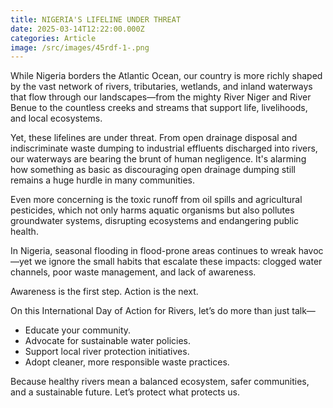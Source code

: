 ```yaml
---
title: NIGERIA'S LIFELINE UNDER THREAT
date: 2025-03-14T12:22:00.000Z
categories: Article
image: /src/images/45rdf-1-.png
---
```


While Nigeria borders the Atlantic Ocean, our country is more richly shaped by the vast network of rivers, tributaries, wetlands, and inland waterways that flow through our landscapes—from the mighty River Niger and River Benue to the countless creeks and streams that support life, livelihoods, and local ecosystems.

Yet, these lifelines are under threat.
From open drainage disposal and indiscriminate waste dumping to industrial effluents discharged into rivers, our waterways are bearing the brunt of human negligence. It's alarming how something as basic as discouraging open drainage dumping still remains a huge hurdle in many communities.

Even more concerning is the toxic runoff from oil spills and agricultural pesticides, which not only harms aquatic organisms but also pollutes groundwater systems, disrupting ecosystems and endangering public health.

In Nigeria, seasonal flooding in flood-prone areas continues to wreak havoc—yet we ignore the small habits that escalate these impacts: clogged water channels, poor waste management, and lack of awareness.

Awareness is the first step. Action is the next.

On this International Day of Action for Rivers, let’s do more than just talk—
- Educate your community.
- Advocate for sustainable water policies.
- Support local river protection initiatives.
- Adopt cleaner, more responsible waste practices.

Because healthy rivers mean a balanced ecosystem, safer communities, and a sustainable future.
Let’s protect what protects us.
